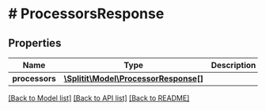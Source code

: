 # # ProcessorsResponse

## Properties

Name | Type | Description | Notes
------------ | ------------- | ------------- | -------------
**processors** | [**\Splitit\Model\ProcessorResponse[]**](ProcessorResponse.md) |  |

[[Back to Model list]](../../README.md#models) [[Back to API list]](../../README.md#endpoints) [[Back to README]](../../README.md)
